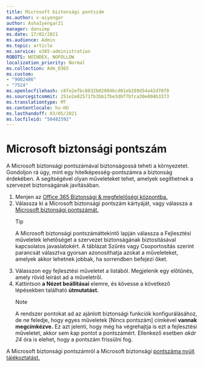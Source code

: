 ```yaml
---
title: Microsoft biztonsági pontszám
ms.author: v-aiyengar
author: AshaIyengar21
manager: dansimp
ms.date: 17/02/2021
ms.audience: Admin
ms.topic: article
ms.service: o365-administration
ROBOTS: NOINDEX, NOFOLLOW
localization_priority: Normal
ms.collection: Adm_O365
ms.custom:
- "9002486"
- "7524"
ms.openlocfilehash: c8fe2efbc8832b02004bcd01eb289d54a42d78f8
ms.sourcegitcommit: 251e2e82571fb3bb1fbe3dbf7bfca30e004b3373
ms.translationtype: MT
ms.contentlocale: hu-HU
ms.lasthandoff: 03/05/2021
ms.locfileid: "50482592"
---
```

# <a name="microsoft-secure-score"></a>Microsoft biztonsági pontszám

A Microsoft biztonsági pontszámával biztonságossá teheti a környezetet. Gondoljon rá úgy, mint egy hitelképesség-pontszámra a biztonság érdekében. A segítségével olyan műveleteket tehet, amelyek segíthetnek a szervezet biztonságának javításában.

1. Menjen az [Office 365 Biztonsági & megfelelőségi központba.](https://go.microsoft.com/fwlink/p/?linkid=2077143)
1. Válassza ki a Microsoft biztonsági pontszám kártyáját, vagy válassza a [Microsoft biztonsági pontszámát.](https://go.microsoft.com/fwlink/?linkid=2099589)
    > [!TIP]
    >  A Microsoft biztonsági pontszámáttekintő lapján válassza a Fejlesztési műveletek lehetőséget a szervezet biztonságának biztosításával kapcsolatos javaslatokért. A táblázat Szűrés vagy Csoportosítás szerint parancsát választva gyorsan azonosíthatja azokat a műveleteket, amelyek akkor lehetnek jobbak, ha sorrendben befejezi őket.
1. Válasszon egy fejlesztési műveletet a listából. Megjelenik egy előtűnés, amely rövid leírást ad a műveletről.
1. Kattintson **a Nézet beállításai** elemre, és kövesse a következő lépésekben található **útmutatást.**
    > [!NOTE]
    > A rendszer pontokat ad az ajánlott biztonsági funkciók konfigurálásához, de ne feledje, hogy egyes műveletek [Nincs pontszám] címkével **vannak megcímkézve.** Ez azt jelenti, hogy még ha végrehajtja is ezt a fejlesztési műveletet, akkor sem kap pontot a pontszámért. Ellenkező esetben *akár 24* óra is elehet, hogy a pontszám frissülni fog.

A Microsoft biztonsági pontszámról a Microsoft biztonsági [pontszáma nyújt tájékoztatást.](https://go.microsoft.com/fwlink/?linkid=2103077)